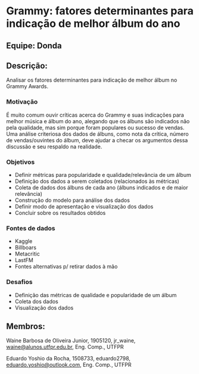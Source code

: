 # Grammy: fatores determinantes para indicação de melhor álbum do ano

## Equipe: Donda

## Descrição:

Analisar os fatores determinantes para indicação de melhor álbum no Grammy Awards.

### Motivação
É muito comum ouvir críticas acerca do Grammy e suas indicações para melhor música e álbum do ano, alegando que os álbuns são indicados não pela qualidade, mas sim porque foram populares ou sucesso de vendas. 
Uma análise criteriosa dos dados de álbuns, como nota da crítica, número de vendas/ouvintes do álbum, deve ajudar a checar os argumentos dessa discussão e seu respaldo na realidade.

### Objetivos
- Definir métricas para popularidade e qualidade/relevância de um álbum
- Definição dos dados a serem coletados (relacionados às métricas)
- Coleta de dados dos álbuns de cada ano (álbuns indicados e de maior relevância)
- Construção do modelo para análise dos dados
- Definir modo de apresentação e visualização dos dados
- Concluir sobre os resultados obtidos

### Fontes de dados
- Kaggle
- Billboars
- Metacritic
- LastFM
- Fontes alternativas p/ retirar dados à mão

### Desafios
- Definição das métricas de qualidade e popularidade de um álbum
- Coleta dos dados
- Visualização dos dados

## Membros:

Waine Barbosa de Oliveira Junior, 1905120, jr_waine, waine@alunos.utfpr.edu.br, Eng. Comp., UTFPR

Eduardo Yoshio da Rocha, 1508733, eduardo2798, eduardo.yoshio@outlook.com, Eng. Comp., UTFPR
